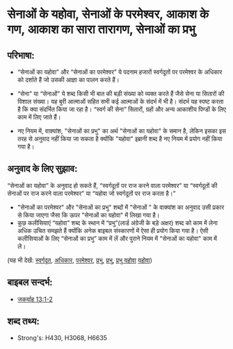 # सेनाओं के यहोवा, सेनाओं के परमेश्वर, आकाश के गण, आकाश का सारा तारागण, सेनाओं का प्रभु #

## परिभाषा: ##

* “सेनाओं का यहोवा” और “सेनाओं का परमेश्वर” ये पदनाम हजारों स्वर्गदूतों पर परमेश्वर के अधिकार को दर्शाते हैं जो उसकी आज्ञा का पालन करते हैं।

* “सेना” या “सेनाओं” ये शब्द किसी भी बात की बड़ी संख्या को व्यक्त करते हैं जैसे सेना या सितारों की विशाल संख्या। यह बुरी आत्माओं सहित सभी कई आत्माओं के संदर्भ में भी है। संदर्भ यह स्पष्ट करता है कि क्या संदर्भित किया जा रहा है। “स्वर्ग की सेना” सितारों, ग्रहों और अन्य आकाशीय पिण्डों के लिए काम में लिए जाते हैं।
* नए नियम में, वाक्यांश, "सेनाओं का प्रभु" का अर्थ "सेनाओं का यहोवा" के समान है, लेकिन इसका इस तरह से अनुवाद नहीं किया जा सकता है क्योंकि "यहोवा" इब्रानी शब्द है नए नियम में प्रयोग नहीं किया गया है।

## अनुवाद के लिए सुझाव: ##

“सेनाओं का यहोवा” के अनुवाद हो सकते हैं, “स्वर्गदूतों पर राज करने वाला परमेश्वर” या “स्वर्गदूतों की सेनाओं पर राज करने वाला परमेश्वर” या “यहोवा जो स्वर्गदूतों पर राज करता है।”

* "सेनाओं का परमेश्वर" और "सेनाओं का प्रभु" शब्दों में "सेनाओं " के वाक्यांश का अनुवाद उसी प्रकार से किया जाएगा जैसा कि ऊपर "सेनाओं का यहोवा" में लिखा गया है।
* कुछ कलीसियाएं “यहोवा” शब्द के स्थान में “प्रभु”(लार्ड अंग्रेजी के बड़े अक्षर) शब्द को काम में लेना अधिक उचित समझते हैं क्योंकि अनेक बाइबल संस्कारणों में ऐसा ही प्रयोग किया गया है। ऐसी कलीसियाओं के लिए “सेनाओं का प्रभु” काम में लें और पुराने नियम में "सेनाओं का यहोवा" काम में ले।

(यह भी देखें: [स्वर्गदूत](../kt/angel.md), [अधिकार](../kt/authority.md), [परमेश्वर](../kt/god.md), [प्रभु](../kt/lord.md), [प्रभु](../kt/lordgod.md), [प्रभु यहोवा](../kt/lordyahweh.md) [यहोवा](../kt/yahweh.md))

## बाइबल सन्दर्भ: ##

* [जकर्याह 13:1-2](rc://hi/tn/help/zec/13/01)


## शब्द तथ्य: ##

* Strong's: H430, H3068, H6635
